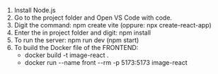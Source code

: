 1. Install Node.js
2. Go to the project folder and Open VS Code with code.
3. Digit the command: npm create vite	 (oppure: npx create-react-app)
4. Enter the in project folder and digit: npm install
5. To run the server: npm run dev	(npm start)
6. To build the Docker file of the FRONTEND:
	* docker build -t image-react .
	* docker run --name front --rm -p 5173:5173 image-react
